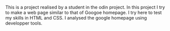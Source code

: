 This is a project realised by a student in the odin project.
In this project I try to make a web page similar to that of Googoe homepage.
I try here to test my skills in HTML and CSS.
I analysed the google homepage using developper tools.